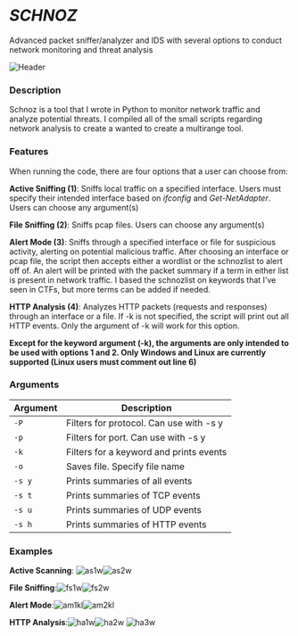 # _SCHNOZ_
Advanced packet sniffer/analyzer and IDS with several options to conduct network monitoring and threat analysis

![Header](https://github.com/abelreqma/schnoz/assets/146870782/e151b47f-13fa-4f81-83b9-b5467779d564)


### Description 
Schnoz is a tool that I wrote in Python to monitor network traffic and analyze potential threats. I compiled all of the small scripts regarding network analysis to create a wanted to create a multirange tool.

### Features
When running the code, there are four options that a user can choose from:

**Active Sniffing (1)**:  Sniffs local traffic on a specified interface. Users must specify their intended interface based on _ifconfig_ and _Get-NetAdapter_. Users can choose any argument(s)

**File Sniffing (2)**: Sniffs pcap files. Users can choose any argument(s)

**Alert Mode (3)**: Sniffs through a specified interface or file for suspicious activity, alerting on potential malicious traffic. After choosing an interface or pcap file, the script then accepts either a wordlist or the schnozlist to alert off of. An alert will be printed with the packet summary if a term in either list is present in network traffic. I based the schnozlist on keywords that I’ve seen in CTFs, but more terms can be added if needed. 

**HTTP Analysis (4)**:  Analyzes HTTP packets (requests and responses) through an interface or a file. If -k is not specified, the script will print out all HTTP events. Only the argument of -k will work for this option. 

**Except for the keyword argument (-k), the arguments are only intended to be used with options 1 and 2.
Only Windows and Linux are currently supported (Linux users must comment out line 6)**


### Arguments
| Argument | Description |
| --- | --- |
| `-P` | Filters for protocol. Can use with -s y |
| `-p` | Filters for port. Can use with -s y |
| `-k` | Filters for a keyword and prints events  |
| `-o` | Saves file. Specify file name |
| `-s y` | Prints summaries of all events |
| `-s t` | Prints summaries of TCP events |
| `-s u` | Prints summaries of UDP events |
| `-s h` | Prints summaries of HTTP events |


### Examples
**Active Scanning**: ![as1w](https://github.com/abelreqma/schnoz/assets/146870782/c9a04e19-b850-4a18-8022-e49a348f9a21)![as2w](https://github.com/abelreqma/schnoz/assets/146870782/611ea033-8a12-45e8-bf93-cd9ddffaa681)


**File Sniffing**:![fs1w](https://github.com/abelreqma/schnoz/assets/146870782/cacf4436-6093-41f6-a705-7784b0b191e0)![fs2w](https://github.com/abelreqma/schnoz/assets/146870782/7435583b-ec6f-4416-9fe4-2ccd1c08364e)

**Alert Mode**:![am1kl](https://github.com/abelreqma/schnoz/assets/146870782/8ce282ac-64b1-4a83-ad73-e8077f91681e)![am2kl](https://github.com/abelreqma/schnoz/assets/146870782/41f3381b-8cfa-413b-9e1e-0ce115f90029)

**HTTP Analysis**:![ha1w](https://github.com/abelreqma/schnoz/assets/146870782/aa47428a-c04e-4c73-abb8-357459d4fb5c)![ha2w](https://github.com/abelreqma/schnoz/assets/146870782/7a02fd7f-e08b-49f9-8773-532f7890b094)
![ha3w](https://github.com/abelreqma/schnoz/assets/146870782/cb5df739-e857-4941-915d-170ef51fe497)


